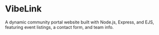 # VibeLink
A dynamic community portal website built with Node.js, Express, and EJS, featuring event listings, a contact form, and team info.
